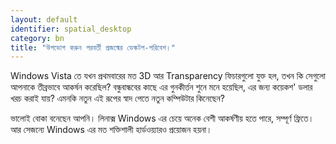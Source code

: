 ```yaml
---
layout: default
identifier: spatial_desktop
category: bn
title: "উপভোগ করুন পরবর্তী প্রজন্মের ডেস্কটপ-পরিবেশ।"
---
```


Windows Vista তে যখন প্রথমবারের মত 3D আর Transparency ফিচারগুলো যুক্ত হল, তখন কি সেগুলো আপনাকে তীব্রভাবে আকর্ষন করেছিল? বন্ধুবান্ধবের কাছে এর গুনকীর্ত্তন শুনে মনে হয়েছিল, এর জন্য কয়েকশ' ডলার খরচ করাই যায়? এমনকি নতুন এই রূপের স্বাদ পেতে নতুন কম্পিউটার কিনেছেন?

ভালোই বোকা বনেছেন আপনি। লিনাক্স Windows এর চেয়ে অনেক বেশী আকর্ষণীয় হতে পারে, সম্পূর্ণ ফ্রিতে। আর সেজন্যে Windows এর মত শক্তিশালী হার্ডওয়্যারও প্রয়োজন হয়না।

<? all_video_ids_from_file ();?>




